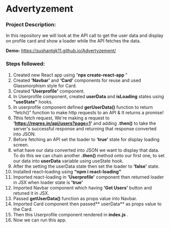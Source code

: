 # Advertyzement 
### Project Description:
In this repository we will look at the API call to get the user data and display on profile card and show a loader while the API fetches the data.

**Demo:** <https://sushantgk11.github.io/Advertyzement/>

### Steps followed:  
1.	Created new React app using “**npx create-react-app <app-name>**”
2.	Created **‘Navbar’** and **‘Card’**  components for reuse and used Glassmorphism style for Card.
3.	Created **'Userprofile'** component.
4.	In Userprofile component,  created **userData** and **isLoading** states  using **"useState"**  hooks.
5.	In userprofile component defined  **gerUserData()** function to return “fetch()” function to make http requests to an API & It returns a promise!
6.	Tthis fetch request, We're making a request to **‘https://reqres.in/api/users?page=1'** and adding **.then()** to take the server's successful response and returning that response converted into JSON.
7.	Before fetching an API set the loader to **‘true’** state for display loading screen.
8.	what have our data converted into JSON we want to display that data. To do this we can chain another **.then()** method onto our first one, to set our data into **userData**  variable using useState hook.
9.	After the setting the userData state then set the loader to **‘false’** state.
10. Installed react–loading  using **“npm i react-loading”**
11. Imported react-loading in **'Userprofile'** component then returned loader in JSX when loader state is **'true'**
12.	Imported Navbar component which having **'Get Users'** button and retuned it in JSX.
13.	Passed  **getUserData()** function as props value into Navbar.
14.	Imported Card component then passed** userData**  as props value to the Card.
15.	Then this Userprofile component rendered in **index.js** .
16.	Now we can run this app.
